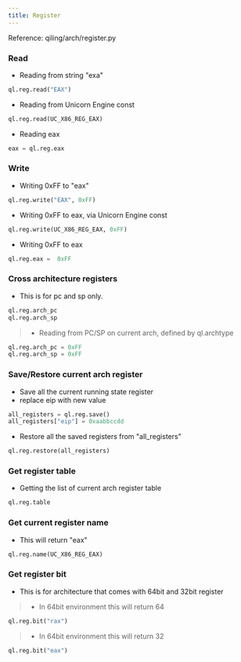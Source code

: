 ```yaml
---
title: Register
---
```


Reference: qiling/arch/register.py

### Read

- Reading from string "exa"

```python
ql.reg.read("EAX")
```

- Reading from Unicorn Engine const

```python
ql.reg.read(UC_X86_REG_EAX)
```

- Reading eax

```python
eax = ql.reg.eax
```


### Write

- Writing 0xFF to "eax"

```python
ql.reg.write("EAX", 0xFF)
```

- Writing 0xFF to eax, via Unicorn Engine const

```python
ql.reg.write(UC_X86_REG_EAX, 0xFF)
```

- Writing 0xFF to eax

```python
ql.reg.eax =  0xFF
```


### Cross architecture registers

- This is for pc and sp only.

```python
ql.reg.arch_pc
ql.reg.arch_sp
```

> - Reading from PC/SP on current arch, defined by ql.archtype

```python
ql.reg.arch_pc = 0xFF
ql.reg.arch_sp = 0xFF
```


### Save/Restore current arch register

- Save all the current running state register
- replace eip with new value
```python
all_registers = ql.reg.save()
all_registers["eip"] = 0xaabbccdd
```

- Restore all the saved registers from "all_registers"
```python
ql.reg.restore(all_registers)
```


### Get register table

- Getting the list of current arch register table

```python
ql.reg.table
```


### Get current register name

- This will return "eax"

```python
ql.reg.name(UC_X86_REG_EAX)
```


### Get register bit

- This is for architecture that comes with 64bit and 32bit register

> - In 64bit environment this will return 64

```python
ql.reg.bit("rax")
```

> - In 64bit environment this will return 32

```python
ql.reg.bit("eax")
```
